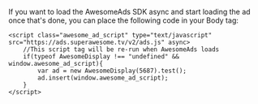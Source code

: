 If you want to load the AwesomeAds SDK async and start loading the ad once that's done, you can place the following code in your Body tag:

```
<script class="awesome_ad_script" type="text/javascript" src="https://ads.superawesome.tv/v2/ads.js" async>
	//This script tag will be re-run when AwesomeAds loads
	if(typeof AwesomeDisplay !== "undefined" && window.awesome_ad_script){
		var ad = new AwesomeDisplay(5687).test();
		ad.insert(window.awesome_ad_script);
	}
</script>

```

